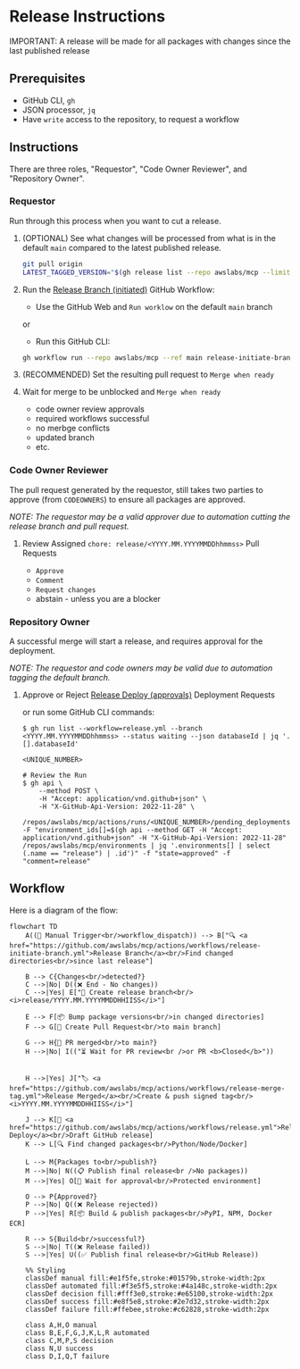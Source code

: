 # Release Instructions

IMPORTANT: A release will be made for all packages with changes since the last published release

## Prerequisites

* GitHub CLI, `gh`
* JSON processor, `jq`
* Have `write` access to the repository, to request a workflow

## Instructions

There are three roles, "Requestor", "Code Owner Reviewer", and "Repository Owner".

### Requestor

Run through this process when you want to cut a release.

1. (OPTIONAL) See what changes will be processed from what is in the default `main` compared to the latest published release.

    ```bash
    git pull origin
    LATEST_TAGGED_VERSION="$(gh release list --repo awslabs/mcp --limit 1 --exclude-drafts --exclude-pre-releases --json tagName | jq -r '.[0].tagName')"; git diff "${LATEST_TAGGED_VERSION}"...remotes/origin/main  --name-only
    ```

1. Run the [Release Branch (initiated)](https://github.com/awslabs/mcp/actions/workflows/release-initiate-branch.yml) GitHub Workflow:

    * Use the GitHub Web and `Run worklow` on the default `main` branch

    or

    * Run this GitHub CLI:

    ```bash
    gh workflow run --repo awslabs/mcp --ref main release-initiate-branch.yml
    ```

1. (RECOMMENDED) Set the resulting pull request to `Merge when ready`

1. Wait for merge to be unblocked and `Merge when ready`

    * code owner review approvals
    * required workflows successful
    * no merbge conflicts
    * updated branch
    * etc.

### Code Owner Reviewer

The pull request generated by the requestor, still takes two parties to approve (from `CODEOWNERS`) to ensure all packages are approved.

_NOTE: The requestor may be a valid approver due to automation cutting the release branch and pull request._

1. Review Assigned `chore: release/<YYYY.MM.YYYYMMDDhhmmss>` Pull Requests

    * `Approve`
    * `Comment`
    * `Request changes`
    * abstain - unless you are a blocker

### Repository Owner

A successful merge will start a release, and requires approval for the deployment.

_NOTE: The requestor and code owners may be valid due to automation tagging the default branch._

1. Approve or Reject [Release Deploy (approvals)](https://github.com/awslabs/mcp/actions/workflows/release.yml) Deployment Requests

    or run some GitHub CLI commands:

    ```shell
    $ gh run list --workflow=release.yml --branch <YYYY.MM.YYYYMMDDhhmmss> --status waiting --json databaseId | jq '.[].databaseId'

    <UNIQUE_NUMBER>

    # Review the Run
    $ gh api \
        --method POST \
        -H "Accept: application/vnd.github+json" \
        -H "X-GitHub-Api-Version: 2022-11-28" \
        /repos/awslabs/mcp/actions/runs/<UNIQUE_NUMBER>/pending_deployments -F "environment_ids[]=$(gh api --method GET -H "Accept: application/vnd.github+json" -H "X-GitHub-Api-Version: 2022-11-28" /repos/awslabs/mcp/environments | jq '.environments[] | select (.name == "release") | .id')" -f "state=approved" -f "comment=release"
    ```

## Workflow

Here is a diagram of the flow:

```mermaid
flowchart TD
    A((👤 Manual Trigger<br/>workflow_dispatch)) --> B["🔍 <a href="https://github.com/awslabs/mcp/actions/workflows/release-initiate-branch.yml">Release Branch</a><br/>Find changed directories<br/>since last release"]

    B --> C{Changes<br/>detected?}
    C -->|No| D((❌ End - No changes))
    C -->|Yes| E["🌿 Create release branch<br/><i>release/YYYY.MM.YYYYMMDDHHIISS</i>"]

    E --> F[📦 Bump package versions<br/>in changed directories]
    F --> G[📝 Create Pull Request<br/>to main branch]

    G --> H{👤 PR merged<br/>to main?}
    H -->|No| I(("⏳ Wait for PR review<br />or PR <b>Closed</b>"))


    H -->|Yes| J["🏷️ <a href="https://github.com/awslabs/mcp/actions/workflows/release-merge-tag.yml">Release Merged</a><br/>Create & push signed tag<br/><i>YYYY.MM.YYYYMMDDHHIISS</i>"]

    J --> K[🚀 <a href="https://github.com/awslabs/mcp/actions/workflows/release.yml">Release Deploy</a><br/>Draft GitHub release]
    K --> L[🔍 Find changed packages<br/>Python/Node/Docker]

    L --> M{Packages to<br/>publish?}
    M -->|No| N((📋 Publish final release<br />No packages))
    M -->|Yes| O[👤 Wait for approval<br/>Protected environment]

    O --> P{Approved?}
    P -->|No| Q((❌ Release rejected))
    P -->|Yes| R[📦 Build & publish packages<br/>PyPI, NPM, Docker ECR]

    R --> S{Build<br/>successful?}
    S -->|No| T((❌ Release failed))
    S -->|Yes| U((✅ Publish final release<br/>GitHub Release))

    %% Styling
    classDef manual fill:#e1f5fe,stroke:#01579b,stroke-width:2px
    classDef automated fill:#f3e5f5,stroke:#4a148c,stroke-width:2px
    classDef decision fill:#fff3e0,stroke:#e65100,stroke-width:2px
    classDef success fill:#e8f5e8,stroke:#2e7d32,stroke-width:2px
    classDef failure fill:#ffebee,stroke:#c62828,stroke-width:2px

    class A,H,O manual
    class B,E,F,G,J,K,L,R automated
    class C,M,P,S decision
    class N,U success
    class D,I,Q,T failure
```
